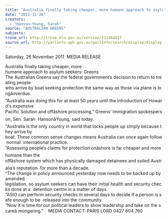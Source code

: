 ```yaml
---
title: "Australia finally taking cheaper, more humane approach to asylum seekers: Greens"
date: "2011-11-26"
creators:
  - "Hanson-Young, Sarah"
source: "AUSTRALIAN GREENS"
subjects:
trove_url: http://trove.nla.gov.au/version/211364817
source_url: http://parlinfo.aph.gov.au/parlInfo/search/display/display.w3p;query=Id%3A%22media/pressrel/1260525%22
---
```


 Saturday, 26 November 2011  MEDIA RELEASE 

 Australia finally taking cheaper, more  humane approach to asylum seekers: Greens    The Australian Greens say the federal government’s decision to return to treating people  who arrive by boat seeking protection the same way as those via plane is longâoverdue.    “Australia was doing this for at least 50 years until the introduction of Howard's expensive  Pacific Solution and offâshore processing,” Greens’ immigration spokesperson, Sen. Sarah  HansonâYoung, said today.    "Australia is the only country in world that locks people up simply because they arrive by  boat. These common sense changes means Australia can once again follow normal  international practice.    “Assessing people’s claims for protection onâshore is far cheaper and more humane than the  offâshore system which has physically damaged detainees and soiled Australia’s reputation  for more than a decade.    “The change in policy announced yesterday now needs to be backed up by amended  legislation, so asylum seekers can have their initial health and security checks done at a  detention centre in a matter of days.    “ASIO can perform security checks in several days to decide if a person is safe enough to be  released into the community.  “Now it is time for our political leaders to show leadership and take on the scareâ mongering.”    MEDIA CONTACT: PARIS LORD 0427 604 760                  

